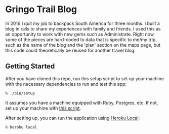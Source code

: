 # Gringo Trail Blog

In 2016 I quit my job to backpack South America for three months. I built a
blog in rails to share my experiences with family and friends. I used this as an
opportunity to work with new gems such as Administrate. Right now some of the
pieces are hard-coded to data that is specific to me/my trip, such as the name
of the blog and the 'plan' section on the maps page, but this code could
theoretically be reused for another travel blog.

## Getting Started

After you have cloned this repo, run this setup script to set up your machine
with the necessary dependencies to run and test this app:

    % ./bin/setup

It assumes you have a machine equipped with Ruby, Postgres, etc. If not, set up
your machine with [this script].

[this script]: https://github.com/thoughtbot/laptop

After setting up, you can run the application using [Heroku Local]:

    % heroku local

[Heroku Local]: https://devcenter.heroku.com/articles/heroku-local
